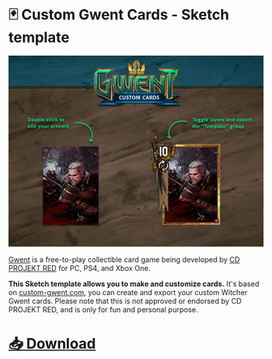 # 🃏 Custom Gwent Cards - Sketch template

![preview](preview.png)

[Gwent](https://www.playgwent.com) is a free-to-play collectible card game being developed by [CD PROJEKT RED](http://en.cdprojektred.com/) for PC, PS4, and Xbox One.

**This Sketch template allows you to make and customize cards.** It's based on [custom-gwent.com](http://custom-gwent.com/), you can create and export your custom Witcher Gwent cards. Please note that this is not approved or endorsed by CD PROJEKT RED, and is only for fun and personal purpose.

# [📥 Download](https://github.com/Yago/custom-gwent/archive/master.zip)